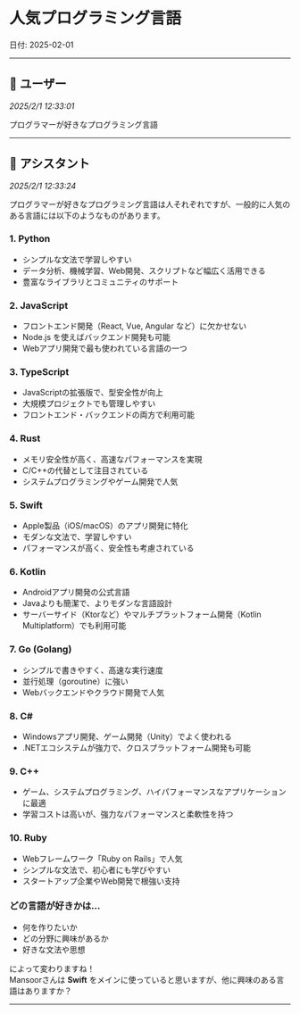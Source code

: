 # 人気プログラミング言語

日付: 2025-02-01

---

## 👤 ユーザー
*2025/2/1 12:33:01*

プログラマーが好きなプログラミング言語

---

## 🤖 アシスタント
*2025/2/1 12:33:24*

プログラマーが好きなプログラミング言語は人それぞれですが、一般的に人気のある言語には以下のようなものがあります。

### 1. **Python**  
   - シンプルな文法で学習しやすい  
   - データ分析、機械学習、Web開発、スクリプトなど幅広く活用できる  
   - 豊富なライブラリとコミュニティのサポート  

### 2. **JavaScript**  
   - フロントエンド開発（React, Vue, Angular など）に欠かせない  
   - Node.js を使えばバックエンド開発も可能  
   - Webアプリ開発で最も使われている言語の一つ  

### 3. **TypeScript**  
   - JavaScriptの拡張版で、型安全性が向上  
   - 大規模プロジェクトでも管理しやすい  
   - フロントエンド・バックエンドの両方で利用可能  

### 4. **Rust**  
   - メモリ安全性が高く、高速なパフォーマンスを実現  
   - C/C++の代替として注目されている  
   - システムプログラミングやゲーム開発で人気  

### 5. **Swift**  
   - Apple製品（iOS/macOS）のアプリ開発に特化  
   - モダンな文法で、学習しやすい  
   - パフォーマンスが高く、安全性も考慮されている  

### 6. **Kotlin**  
   - Androidアプリ開発の公式言語  
   - Javaよりも簡潔で、よりモダンな言語設計  
   - サーバーサイド（Ktorなど）やマルチプラットフォーム開発（Kotlin Multiplatform）でも利用可能  

### 7. **Go (Golang)**  
   - シンプルで書きやすく、高速な実行速度  
   - 並行処理（goroutine）に強い  
   - Webバックエンドやクラウド開発で人気  

### 8. **C#**  
   - Windowsアプリ開発、ゲーム開発（Unity）でよく使われる  
   - .NETエコシステムが強力で、クロスプラットフォーム開発も可能  

### 9. **C++**  
   - ゲーム、システムプログラミング、ハイパフォーマンスなアプリケーションに最適  
   - 学習コストは高いが、強力なパフォーマンスと柔軟性を持つ  

### 10. **Ruby**  
   - Webフレームワーク「Ruby on Rails」で人気  
   - シンプルな文法で、初心者にも学びやすい  
   - スタートアップ企業やWeb開発で根強い支持  

### どの言語が好きかは…  
- 何を作りたいか  
- どの分野に興味があるか  
- 好きな文法や思想  

によって変わりますね！  
Mansoorさんは **Swift** をメインに使っていると思いますが、他に興味のある言語はありますか？

---
